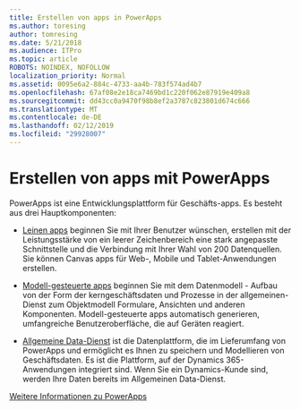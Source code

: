 ```yaml
---
title: Erstellen von apps in PowerApps
ms.author: toresing
author: tomresing
ms.date: 5/21/2018
ms.audience: ITPro
ms.topic: article
ROBOTS: NOINDEX, NOFOLLOW
localization_priority: Normal
ms.assetid: 0095e6a2-884c-4733-aa4b-783f574ad4b7
ms.openlocfilehash: 67af08e2e18ca7469bd1c220f062e87919e409a8
ms.sourcegitcommit: dd43cc0a9470f98b8ef2a3787c823801d674c666
ms.translationtype: MT
ms.contentlocale: de-DE
ms.lasthandoff: 02/12/2019
ms.locfileid: "29928007"
---
```

# <a name="create-apps-with-powerapps"></a>Erstellen von apps mit PowerApps

PowerApps ist eine Entwicklungsplattform für Geschäfts-apps. Es besteht aus drei Hauptkomponenten: 
  
- [Leinen apps](https://go.microsoft.com/fwlink/?linkid=874495) beginnen Sie mit Ihrer Benutzer wünschen, erstellen mit der Leistungsstärke von ein leerer Zeichenbereich eine stark angepasste Schnittstelle und die Verbindung mit Ihrer Wahl von 200 Datenquellen. Sie können Canvas apps für Web-, Mobile und Tablet-Anwendungen erstellen. 
    
- [Modell-gesteuerte apps](https://go.microsoft.com/fwlink/?linkid=874496) beginnen Sie mit dem Datenmodell - Aufbau von der Form der kerngeschäftsdaten und Prozesse in der allgemeinen-Dienst zum Objektmodell Formulare, Ansichten und anderen Komponenten. Modell-gesteuerte apps automatisch generieren, umfangreiche Benutzeroberfläche, die auf Geräten reagiert. 
    
- [Allgemeine Data-Dienst](https://go.microsoft.com/fwlink/?linkid=874497) ist die Datenplattform, die im Lieferumfang von PowerApps und ermöglicht es Ihnen zu speichern und Modellieren von Geschäftsdaten. Es ist die Plattform, auf der Dynamics 365-Anwendungen integriert sind. Wenn Sie ein Dynamics-Kunde sind, werden Ihre Daten bereits im Allgemeinen Data-Dienst. 
    
[Weitere Informationen zu PowerApps](https://go.microsoft.com/fwlink/?linkid=874498)
  

